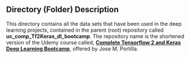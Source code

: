 ## **Directory (Folder) Description**

This directory contains all the data sets that have been used in the deep learning projects, contained in the parent (root) 
repository called **uc_comp_Tf2Keras_dl_bootcamp**. The repository name is the shortened version of the Udemy course called, 
**[Complete Tensorflow 2 and Keras Deep Learning Bootcamp](https://www.udemy.com/course/complete-tensorflow-2-and-keras-deep-learning-bootcamp/)**, 
offered by Jose M. Portilla. 
